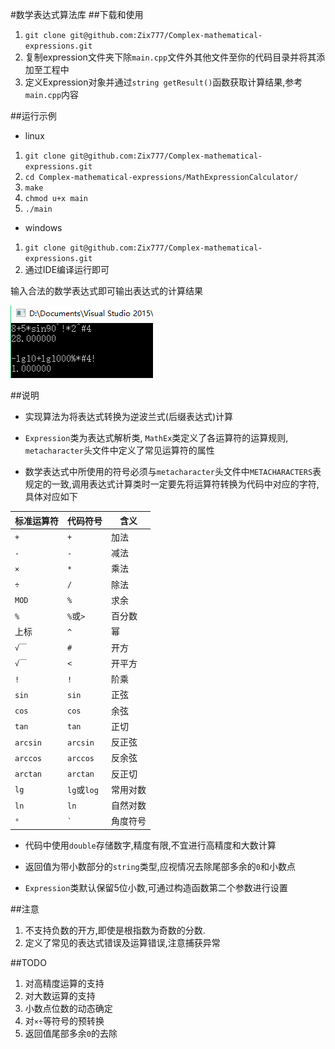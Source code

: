 #数学表达式算法库
##下载和使用
1. `git clone git@github.com:Zix777/Complex-mathematical-expressions.git`
2. 复制expression文件夹下除`main.cpp`文件外其他文件至你的代码目录并将其添加至工程中
3. 定义Expression对象并通过`string getResult()`函数获取计算结果,参考`main.cpp`内容

##运行示例
- linux
 1. `git clone git@github.com:Zix777/Complex-mathematical-expressions.git`
 2. `cd Complex-mathematical-expressions/MathExpressionCalculator/`
 3. `make`
 4. `chmod u+x main`
 5. `./main`

- windows
 1. `git clone git@github.com:Zix777/Complex-mathematical-expressions.git`
 2. 通过IDE编译运行即可

输入合法的数学表达式即可输出表达式的计算结果

![示例界面](https://github.com/Zix777/Complex-mathematical-expressions/blob/master/screenshot/sp20161010_214714.png)

##说明
- 实现算法为将表达式转换为逆波兰式(后缀表达式)计算

- `Expression`类为表达式解析类, `MathEx`类定义了各运算符的运算规则, `metacharacter`头文件中定义了常见运算符的属性

- 数学表达式中所使用的符号必须与`metacharacter`头文件中`METACHARACTERS`表规定的一致,调用表达式计算类时一定要先将运算符转换为代码中对应的字符,具体对应如下

标准运算符|代码符号|含义
---------------|-----------|------
`+`|`+`|加法
`-`|`-`|减法
`×`|`*`|乘法
`÷`|`/`|除法
`MOD`|`%`|求余
`%`|`%`或`>`|百分数
上标|`^`|幂
`√￣`|`#`|开方
`√￣`|`<`|开平方
`!`|`!`|阶乘
`sin`|`sin`|正弦
`cos`|`cos`|余弦
`tan`|`tan`|正切
`arcsin`|`arcsin`|反正弦
`arccos`|`arccos`|反余弦
`arctan`|`arctan`|反正切
`lg`|`lg`或`log`|常用对数
`ln`|`ln`|自然对数
`°`|`` ` ``|角度符号

- 代码中使用`double`存储数字,精度有限,不宜进行高精度和大数计算

- 返回值为带小数部分的`string`类型,应视情况去除尾部多余的`0`和小数点

- `Expression`类默认保留5位小数,可通过构造函数第二个参数进行设置

##注意
1. 不支持负数的开方,即使是根指数为奇数的分数.
2. 定义了常见的表达式错误及运算错误,注意捕获异常

##TODO
1. 对高精度运算的支持
2. 对大数运算的支持
3. 小数点位数的动态确定
4. 对`×÷`等符号的预转换
3. 返回值尾部多余`0`的去除
